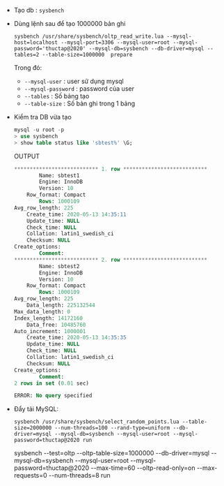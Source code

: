 - Tạo db : `sysbench`

- Dùng lệnh sau để tạo 1000000 bản ghi
    ```
    sysbench /usr/share/sysbench/oltp_read_write.lua --mysql-host=localhost --mysql-port=3306 --mysql-user=root --mysql-password='thuctap@2020' --mysql-db=sysbench --db-driver=mysql --tables=2 --table-size=1000000  prepare
    ```

    Trong đó:
    - `--mysql-user` : user sử dụng mysql
    - `--mysql-password` : password của user
    - `--tables` : Số bảng tạo
    - `--table-size` : Số bản ghi trong 1 bảng

- Kiểm tra DB vừa tạo
    ```sql
    mysql -u root -p
    > use sysbench
    > show table status like 'sbtest%' \G;
    ```

    OUTPUT
    ```sql
    *************************** 1. row ***************************
            Name: sbtest1
            Engine: InnoDB
            Version: 10
        Row_format: Compact
            Rows: 1000109
    Avg_row_length: 225
        Create_time: 2020-05-13 14:35:11
        Update_time: NULL
        Check_time: NULL
        Collation: latin1_swedish_ci
        Checksum: NULL
    Create_options:
            Comment:
    *************************** 2. row ***************************
            Name: sbtest2
            Engine: InnoDB
            Version: 10
        Row_format: Compact
            Rows: 1000109
    Avg_row_length: 225
        Data_length: 225132544
    Max_data_length: 0
    Index_length: 14172160
        Data_free: 10485760
    Auto_increment: 1000001
        Create_time: 2020-05-13 14:35:35
        Update_time: NULL
        Check_time: NULL
        Collation: latin1_swedish_ci
        Checksum: NULL
    Create_options:
            Comment:
    2 rows in set (0.01 sec)

    ERROR: No query specified
    ```

- Đẩy tải MySQL: 
    ```
    sysbench /usr/share/sysbench/select_random_points.lua --table-size=2000000 --num-threads=100 --rand-type=uniform --db-driver=mysql --mysql-db=sysbench --mysql-user=root --mysql-password=thuctap@2020 run
    ```

    sysbench --test=oltp --oltp-table-size=1000000 --db-driver=mysql --mysql-db=sysbench --mysql-user=root --mysql-password=thuctap@2020 --max-time=60 --oltp-read-only=on --max-requests=0 --num-threads=8 run